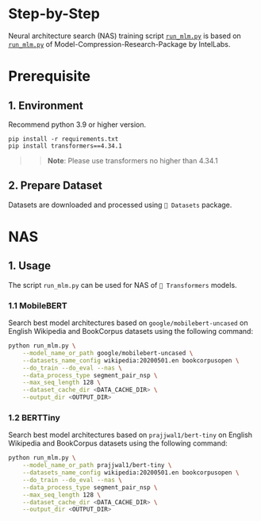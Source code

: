 Step-by-Step​
============

Neural architecture search (NAS) training script [`run_mlm.py`](./run_mlm.py) is based on [`run_mlm.py`](https://github.com/IntelLabs/Model-Compression-Research-Package/blob/main/examples/transformers/language-modeling/run_mlm.py) of Model-Compression-Research-Package by IntelLabs.

# Prerequisite​

## 1. Environment​
Recommend python 3.9 or higher version.
```shell
pip install -r requirements.txt
pip install transformers==4.34.1
```
>>**Note**: Please use transformers no higher than 4.34.1

## 2. Prepare Dataset
Datasets are downloaded and processed using `🤗 Datasets` package.

# NAS

## 1. Usage
The script `run_mlm.py` can be used for NAS of `🤗 Transformers` models.

### 1.1 MobileBERT
Search best model architectures based on `google/mobilebert-uncased` on English Wikipedia and BookCorpus datasets using the following command:

``` bash
python run_mlm.py \
    --model_name_or_path google/mobilebert-uncased \
    --datasets_name_config wikipedia:20200501.en bookcorpusopen \
    --do_train --do_eval --nas \
    --data_process_type segment_pair_nsp \
    --max_seq_length 128 \
    --dataset_cache_dir <DATA_CACHE_DIR> \
    --output_dir <OUTPUT_DIR>
```

### 1.2 BERTTiny
Search best model architectures based on `prajjwal1/bert-tiny` on English Wikipedia and BookCorpus datasets using the following command:

``` bash
python run_mlm.py \
    --model_name_or_path prajjwal1/bert-tiny \
    --datasets_name_config wikipedia:20200501.en bookcorpusopen \
    --do_train --do_eval --nas \
    --data_process_type segment_pair_nsp \
    --max_seq_length 128 \
    --dataset_cache_dir <DATA_CACHE_DIR> \
    --output_dir <OUTPUT_DIR>
```
